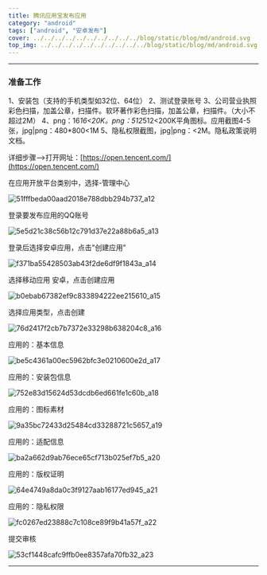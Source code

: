 ```yaml
---
title: 腾讯应用宝发布应用
category: "android"
tags: ["android", "安卓发布"]
cover: ../../../../../../../../../../blog/static/blog/md/android.svg
top_img: ../../../../../../../../../../blog/static/blog/md/android.svg
---
```


***

### 准备工作

1、安装包（支持的手机类型如32位、64位）
2、测试登录账号
3、公司营业执照彩色扫描，加盖公章，扫描件。软环著作彩色扫描，加盖公章，扫描件。（大小不超过2M）
4、png：16*16<20K。png：512*512<200K平角图标。应用截图4-5张，jpg|png：480*800<1M
5、隐私权限截图，jpg|png：<2M。隐私政策说明文档。

详细步骤-->打开网址：[https://open.tencent.com/](https://open.tencent.com/)

在应用开放平台类别中，选择-管理中心

![51fffbeda00aad2018e788dbb294b737_a12](../../../../../../../../../../blog/static/blog/md/51fffbeda00aad2018e788dbb294b737_a12.png)

登录要发布应用的QQ账号

![5e5d21c38c56b12c791d37e22a88b6a5_a13](../../../../../../../../../../blog/static/blog/md/5e5d21c38c56b12c791d37e22a88b6a5_a13.png)

登录后选择安卓应用，点击"创建应用"

![f371ba55428503ab43f2de6df9f1843a_a14](../../../../../../../../../../blog/static/blog/md/f371ba55428503ab43f2de6df9f1843a_a14.png)

选择移动应用 安卓，点击创建应用

![b0ebab67382ef9c833894222ee215610_a15](../../../../../../../../../../blog/static/blog/md/b0ebab67382ef9c833894222ee215610_a15.png)

选择应用类型，点击创建

![76d2417f2cb7b7372e33298b638204c8_a16](../../../../../../../../../../blog/static/blog/md/76d2417f2cb7b7372e33298b638204c8_a16.png)

应用的：基本信息

![be5c4361a00ec5962bfc3e0210600e2d_a17](../../../../../../../../../../blog/static/blog/md/be5c4361a00ec5962bfc3e0210600e2d_a17.png)

应用的：安装包信息

![752e83d15624d53dcdb6ed661fe1c60b_a18](../../../../../../../../../../blog/static/blog/md/752e83d15624d53dcdb6ed661fe1c60b_a18.png)

应用的：图标素材

![9a35bc72433d25484cd33288721c5657_a19](../../../../../../../../../../blog/static/blog/md/9a35bc72433d25484cd33288721c5657_a19.png)

应用的：适配信息

![ba2a662d9ab76ece65cf713b025ef7b5_a20](../../../../../../../../../../blog/static/blog/md/ba2a662d9ab76ece65cf713b025ef7b5_a20.png)

应用的：版权证明

![64e4749a8da0c3f9127aab16177ed945_a21](../../../../../../../../../../blog/static/blog/md/64e4749a8da0c3f9127aab16177ed945_a21.png)

应用的：隐私权限

![fc0267ed23888c7c108ce89f9b41a57f_a22](../../../../../../../../../../blog/static/blog/md/fc0267ed23888c7c108ce89f9b41a57f_a22.png)

提交审核

![53cf1448cafc9ffb0ee8357afa70fb32_a23](../../../../../../../../../../blog/static/blog/md/53cf1448cafc9ffb0ee8357afa70fb32_a23.png)

***
